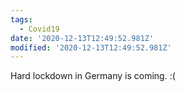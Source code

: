 ```yaml
---
tags:
  - Covid19
date: '2020-12-13T12:49:52.981Z'
modified: '2020-12-13T12:49:52.981Z'
---
```

Hard lockdown in Germany is coming. :(

